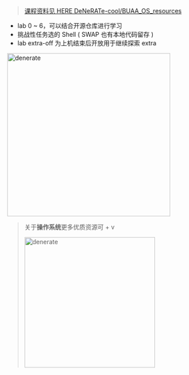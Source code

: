 > [课程资料见 HERE DeNeRATe-cool/BUAA_OS_resources](https://github.com/DeNeRATe-cool/BUAA_OS_resources)

- lab 0 ~ 6，可以结合开源仓库进行学习
- 挑战性任务选的 Shell ( SWAP 也有本地代码留存 )
- lab extra-off 为上机结束后开放用于继续探索 extra

<img src="https://s2.loli.net/2025/05/30/JYBTK2ePSD3ozwG.png" alt="denerate" style="width: 375px; height: auto;">

> 关于**操作系统**更多优质资源可 + v
> 
> <img src="https://s2.loli.net/2025/01/08/XtGqHAxlpKQhrEY.jpg" alt="denerate" style="width: 300px; height: auto;">